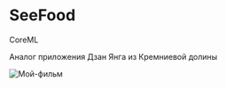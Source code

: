 # SeeFood
CoreML

Аналог приложения Дзан Янга из Кремниевой долины

![Мой-фильм](https://user-images.githubusercontent.com/78022759/124095543-75076080-da62-11eb-8689-e525986dc679.gif)
